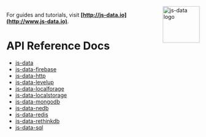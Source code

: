 <img src="https://raw.githubusercontent.com/js-data/js-data/master/js-data.png" alt="js-data logo" title="js-data" align="right" width="96" height="96" />

For guides and tutorials, visit __[http://js-data.io](http://www.js-data.io)__.

# API Reference Docs

* [js-data](http://api.js-data.io/js-data)
* [js-data-firebase](http://api.js-data.io/js-data-firebase)
* [js-data-http](http://api.js-data.io/js-data-http)
* [js-data-levelup](http://api.js-data.io/js-data-levelup)
* [js-data-localforage](http://api.js-data.io/js-data-localforage)
* [js-data-localstorage](http://api.js-data.io/js-data-localstorage)
* [js-data-mongodb](http://api.js-data.io/js-data-mongodb)
* [js-data-nedb](http://api.js-data.io/js-data-nedb)
* [js-data-redis](http://api.js-data.io/js-data-redis)
* [js-data-rethinkdb](http://api.js-data.io/js-data-rethinkdb)
* [js-data-sql](http://api.js-data.io/js-data-sql)
